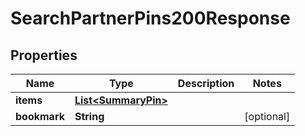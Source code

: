 

# SearchPartnerPins200Response

## Properties

Name | Type | Description | Notes
------------ | ------------- | ------------- | -------------
**items** | [**List&lt;SummaryPin&gt;**](SummaryPin.md) |  | 
**bookmark** | **String** |  |  [optional]




